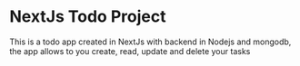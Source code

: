 # NextJs Todo Project

This is a todo app created in NextJs with backend in Nodejs and mongodb, the app allows to you create, read, update and delete your tasks